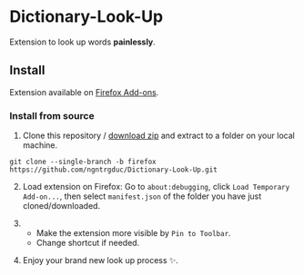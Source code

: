 
# Dictionary-Look-Up

Extension to look up words **painlessly**.

## Install
Extension available on [Firefox Add-ons](https://addons.mozilla.org/en-US/firefox/addon/dictionary-look-up/).

### Install from source
1. Clone this repository / [download zip](https://github.com/ngntrgduc/Dictionary-Look-Up/archive/refs/heads/firefox.zip) and extract to a folder on your local machine.

```git
git clone --single-branch -b firefox https://github.com/ngntrgduc/Dictionary-Look-Up.git
```

2. Load extension on Firefox:
Go to `about:debugging`, click `Load Temporary Add-on...`, then select `manifest.json` of the folder you have just cloned/downloaded.

3. 
   - Make the extension more visible by `Pin to Toolbar`. 
   - Change shortcut if needed.

4. Enjoy your brand new look up process ✨. 
